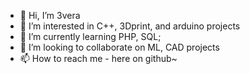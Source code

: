 - 👋 Hi, I’m 3vera
- 👀 I’m interested in C++, 3Dprint, and arduino projects
- 🌱 I’m currently learning PHP, SQL; 
- 💞️ I’m looking to collaborate on ML, CAD projects
- 📫 How to reach me - here on github~

<!---
3vera/3vera is a ✨ special ✨ repository because its `README.md` (this file) appears on your GitHub profile.
You can click the Preview link to take a look at your changes.
--->
